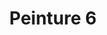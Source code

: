 ---
images:
- /images/CarolePainting/Peinture (6).JPG
title: Peinture 6
#date: 2022-07-23
tags:
- archive # all posts
- accueil

---